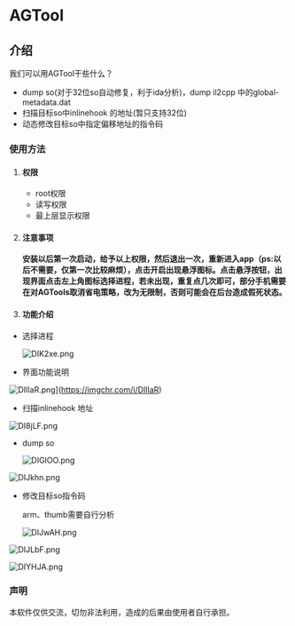 # AGTool

## 介绍

我们可以用AGTool干些什么？

- dump so(对于32位so自动修复，利于ida分析)，dump il2cpp 中的global-metadata.dat
- 扫描目标so中inlinehook 的地址(暂只支持32位)
- 动态修改目标so中指定偏移地址的指令码

### 使用方法

1. #### **权限**

   - root权限
   - 读写权限
   - 最上层显示权限

2. #### 注意事项

   **安装以后第一次启动，给予以上权限，然后退出一次，重新进入app（ps:以后不需要，仅第一次比较麻烦），点击开启出现悬浮图标。点击悬浮按钮，出现界面点击左上角图标选择进程，若未出现，重复点几次即可，部分手机需要在对AGTools取消省电策略，改为无限制，否则可能会在后台造成假死状态。**

3. #### 功能介绍

- 选择进程

  ![DIK2xe.png](https://s3.ax1x.com/2020/12/02/DIK2xe.png)

- 界面功能说明

![DIlIaR.png](https://s3.ax1x.com/2020/12/02/DIlIaR.png)](https://imgchr.com/i/DIlIaR)

- 扫描inlinehook 地址

![DI8jLF.png](https://s3.ax1x.com/2020/12/02/DI8jLF.png)

- dump so

  ![DIGIOO.png](https://s3.ax1x.com/2020/12/02/DIGIOO.png)

![DIJkhn.png](https://s3.ax1x.com/2020/12/02/DIJkhn.png)

- 修改目标so指令码

  arm、thumb需要自行分析

  ![DIJwAH.png](https://s3.ax1x.com/2020/12/02/DIJwAH.png)

![DIJLbF.png](https://s3.ax1x.com/2020/12/02/DIJLbF.png)

![DIYHJA.png](https://s3.ax1x.com/2020/12/02/DIYHJA.png)

### 声明

本软件仅供交流，切勿非法利用，造成的后果由使用者自行承担。

